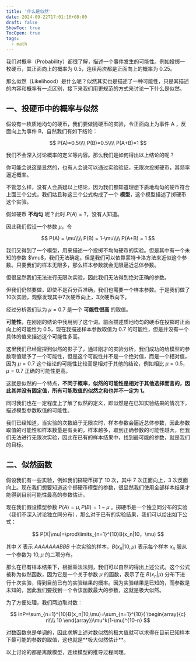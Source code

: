 ```yaml
---
title: '什么是似然'
date: 2024-09-22T17:01:16+08:00
draft: false
ShowToc: true
TocOpen: true
tags:
  - math
---
```




我们对概率（Probability）都很了解，描述一个事件发生的可能性。例如投掷一枚硬币，其正面向上的概率为 0.5，连续两次都是正面向上的概率为 0.25。

那么似然（Likelihood）是什么呢？似然其实也是描述了一种可能性，只是其描述的内容和概率有一点区别，接下来我们用更规范的方式来讨论一下什么是似然。

## 一、投硬币中的概率与似然

假设有一枚质地均匀的硬币，我们要做抛硬币的实验，令正面向上为事件 A ，反面向上为事件 B，自然我们有如下结论：

<div>

$$
P(A)=0.5\\\\
P(B)=0.5\\\\
P(A+B)=1
$$

</div>
我们不会深入讨论概率的定义等内容。那么我们是如何得出以上结论的呢？

你可能会说这是显然的，也有人会说可以通过实验验证，无限次投掷硬币，其频率逼近概率。

不管怎么样，没有人会质疑以上结论，因为我们都知道理想下质地均匀的硬币符合上面三个公式，我们姑且称这三个公式构成了一个 **模型**，这个模型描述了掷硬币这个实验。

假如硬币 **不均匀** 呢？此时 $P(A)=?$，没有人知道。

因此我们假设一个参数 $\mu$，令 
<div>

$$
P(A) = \mu\\\\
P(B) = 1-\mu\\\\
P(A+B) = 1
$$

</div>
我们又得到了一个模型，用来描述一个投掷不均匀硬币的实验。但是其中有一个未知的参数 $\mu$，我们无法确定。但是我们可以依靠蒙特卡洛方法来近似这个参数。只要我们的样本无限多，那么样本参数就会无限逼近总体参数。

但很显然我们无法进行无限次实验，因此我们无法得到绝对正确的参数。

但我们仍然要做，即使不是百分百准确，我们也需要一个样本参数。于是我们做了10次实验，观察发现其中7次硬币向上，3次硬币向下。

经过分析我们认为 $\mu=0.7$ 是一个 **可能性很高** 的取值。

**可能性**，在刚刚的结论中我用到了这个词。前面描述质地均匀的硬币在投掷时正面向上的可能性为 0.5，现在我描述样本参数取值为 0.7 的可能性，但是并没有一个具体的值来描述这个可能性多高。

这里我们已经窥探到似然的影子了，通过刚才的实验分析，我们成功的给模型的参数取值赋予了一个可能性，但是这个可能性并不是一个绝对值，而是一个相对值，因为 $\mu=0.7$ 这个结论的可能性比较高是相对于其他的结论，例如相比 $\mu=0.5$，$\mu=0.7$ 正确的可能性更高。

这就是似然的一个特点，**不同于概率，似然的可能性是相对于其他选择而言的，因此其并没有固定值，所有可能取值的似然之和也并不一定为 1。**

同时我们也在一定程度上了解了似然的定义，即似然是在已知实验结果的情况下，描述模型参数取值的可能性。

我们已经知道，当实验的次数趋于无限次时，样本参数会逼近总体参数，因此参数取值的可能性和样本数量是有关的，样本越多，取到正确参数的可能性越大，但我们无法进行无限次实验，因此在已有的样本结果中，找到最可能的参数，就是我们的目标。

## 二、似然函数

假设我们有一些实验，例如我们掷硬币掷了 10 次，其中 7 次正面向上，3 次反面向上。现在我们想要知道这个掷硬币模型的参数，很显然我们使用全部样本结果才能得到目前可能性最高的参数估计。

现在我们假设模型参数 $P(A)=\mu, P(B)=1-\mu$ 。掷硬币是一个独立同分布的实验（我们不深入讨论独立同分布），那么对于已有的实验结果，我们可以给出如下公式：
<div>

$$
P(X|\mu)=\prod\limits_{n=1}^{10}B(x_n|10，\mu)
$$

</div>

其中 $X$ 表示 $AAAAAAABBB$ 十次实验的样本，<span>$B(x_n|10,\mu)$ </span> 表示每个样本 <span> $x_n$ </span> 服从一个参数为 $10,\mu$ 的二项分布。

那么在已有样本结果下，根据乘法法则，我们可以自然的得出上述公式。这个公式被称为似然函数，因为它是一个关于参数 $\mu$ 的函数，表示了在 <span> $B(x_n|\mu)$ </span> 分布下进行十次实验，得到目前已有的实验结果的概率。因为实验结果是已知的，而参数是未知的，因此我们要找到一个令该函数最大的参数，这就是极大似然。

为了方便处理，我们两边取对数：
<div>

$$
lnP=\sum_{n=1}^{10}B(x_n|10,\mu)=\sum_{n=1}^{10}(
\begin{array}{c}
n\\\\
10
\end{array})\mu^k(1-\mu)^{10-n}
$$

</div>
对数函数总是单调的，因此求解上述对数似然的极大值就可以求得在目前已知样本下最可能的参数的取值，这也就是**极大似然估计**。

以上讨论的都是离散模型，连续模型的推导过程同理。
